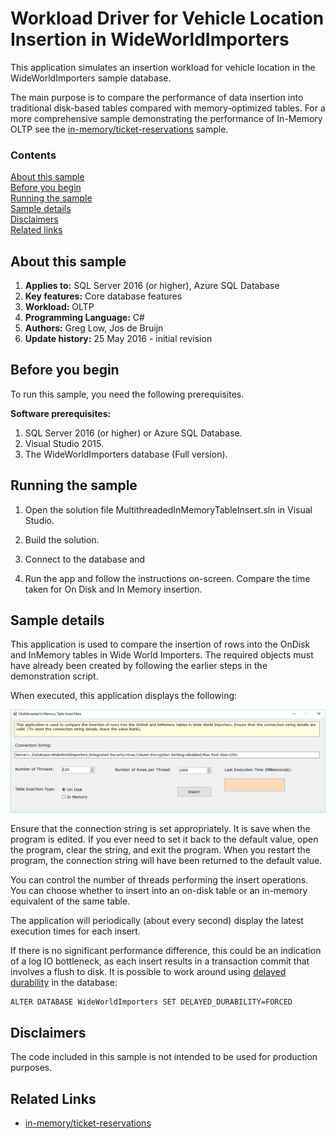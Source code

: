 # Workload Driver for Vehicle Location Insertion in WideWorldImporters

This application simulates an insertion workload for vehicle location in the WideWorldImporters sample database.

The main purpose is to compare the performance of data insertion into traditional disk-based tables compared with memory-optimized tables. For a more comprehensive sample demonstrating the performance of In-Memory OLTP see the [in-memory/ticket-reservations](/samples/features/in-memory/ticket-reservations) sample.

### Contents

[About this sample](#about-this-sample)<br/>
[Before you begin](#before-you-begin)<br/>
[Running the sample](#run-this-sample)<br/>
[Sample details](#sample-details)<br/>
[Disclaimers](#disclaimers)<br/>
[Related links](#related-links)<br/>


<a name=about-this-sample></a>

## About this sample

<!-- Delete the ones that don't apply -->
1. **Applies to:** SQL Server 2016 (or higher), Azure SQL Database
1. **Key features:** Core database features
1. **Workload:** OLTP
1. **Programming Language:** C#
1. **Authors:** Greg Low, Jos de Bruijn
1. **Update history:** 25 May 2016 - initial revision

<a name=before-you-begin></a>

## Before you begin

To run this sample, you need the following prerequisites.

**Software prerequisites:**

<!-- Examples -->
1. SQL Server 2016 (or higher) or Azure SQL Database.
2. Visual Studio 2015.
3. The WideWorldImporters database (Full version).

<a name=run-this-sample></a>

## Running the sample

1. Open the solution file MultithreadedInMemoryTableInsert.sln in Visual Studio.

2. Build the solution.

3. Connect to the database and

4. Run the app and follow the instructions on-screen. Compare the time taken for On Disk and In Memory insertion.

## Sample details

This application is used to compare the insertion of rows into the OnDisk and InMemory tables in Wide World Importers. The required objects must have already been created by following the earlier steps in the demonstration script.

When executed, this application displays the following:

![Alt text](/media/wide-world-importers-vehicle-location-insert-app.png "WideWorldImporters Vehicle Location Workload Simulation")

Ensure that the connection string is set appropriately. It is save when the program is edited. If you ever need to set it back to the default value, open the program, clear the string, and exit the program. When you restart the program, the connection string will have been returned to the default value.

You can control the number of threads performing the insert operations. You can choose whether to insert into an on-disk table or an in-memory equivalent of the same table.

The application will periodically (about every second) display the latest execution times for each insert.

If there is no significant performance difference, this could be an indication of a log IO bottleneck, as each insert results in a transaction commit that involves a flush to disk. It is possible to work around using [delayed durability](https://msdn.microsoft.com/library/dn449490.aspx) in the database:

	ALTER DATABASE WideWorldImporters SET DELAYED_DURABILITY=FORCED

<a name=disclaimers></a>

## Disclaimers
The code included in this sample is not intended to be used for production purposes.

<a name=related-links></a>

## Related Links
<!-- Links to more articles. Remember to delete "en-us" from the link path. -->
- [in-memory/ticket-reservations](/samples/features/in-memory/ticket-reservations)
